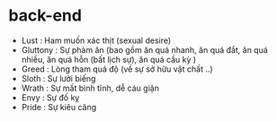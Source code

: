 # back-end

- Lust : Ham muốn xác thịt (sexual desire)
- Gluttony : Sự phàm ăn (bao gồm ăn quá nhanh, ăn quá đắt, ăn quá nhiều, ăn quá hỗn (bất lịch sự), ăn quá cầu kỳ  )
- Greed : Lòng tham quá độ (về sự sở hữu vật chất ..)
- Sloth : Sự lười biếng
- Wrath : Sự mất bình tĩnh, dễ cáu giận
- Envy : Sự đố kỵ
- Pride : Sự kiêu căng